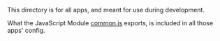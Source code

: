 This directory is for all apps, and meant for use during development.

What the JavaScript Module [common.js](common.js) exports, is included in all
those apps' config.
